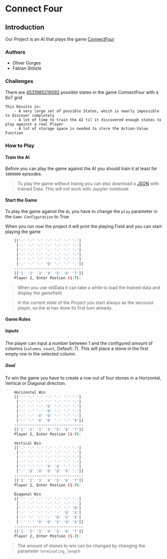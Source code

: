 # Connect Four 

## Introduction

Our Project is an AI that plays the game [ConnectFour](https://en.wikipedia.org/wiki/Connect_Four)

### Authors

- Oliver Gorges
- Fabian Stölzle

### Challenges

There are [4531985219092](https://oeis.org/A212693) possible states in the game ConnectFour with a 6x7 grid

    This Results in:
        - A very large set of possible States, which is nearly impossible to discover completely
        - A lot of time to train the AI til it discovered enough states to play against a real Player
        - A lot of storage space is needed to store the Action-Value Function
    


### How to Play

#### Train the AI

Before you can play the game against the AI you should train it at least for `1000000` episodes.

> To play the game without trainig you can also download a [JSON](https://drive.google.com/file/d/1aWwLZWc6jVqUtHLk88wz48rknHi-ohjI/view?usp=sharing) with trained Data.
> This will not work with Jupyter notebook

#### Start the Game

To play the game against the ai, you have to change the `play` parameter in the `Game Configuration` to True 

When you run now the project it will print the playing Field and you can start playing the game
```bash
    [['-' '-' '-' '-' '-' '-' '-']
     ['-' '-' '-' '-' '-' '-' '-']
     ['-' '-' '-' '-' '-' '-' '-']
     ['-' '-' '-' '-' '-' '-' '-']
     ['-' '-' '-' '-' '-' '-' '-']
     ['-' '-' '-' 'O' '-' '-' '-']]
    -------------------------------
    [['1' '2' '3' '4' '5' '6' '7']]
    Player 2, Enter Postion (1-7): 
```
> When you use oldData it can take a while to load the trained data and display the gamefield

> In the current state of the Project you start always as the secound player, so the ai has done its first turn already.

#### Game Rules

##### Inputs

The player can input a number between 1 and the configured amount of columns (`columns_count`, Default: 7). 
This will place a stone in the first empty row in the selected column.

##### Goal

To win the game you have to create a row out of four stones in a Horizontal, Vertical or Diagonal direction.

```bash
    Horizontal Win
    [['-' '-' '-' '-' '-' '-' '-']
     ['-' '-' '-' '-' '-' '-' '-']
     ['-' '-' '-' 'O' '-' '-' '-']
     ['-' '-' '-' 'O' '-' '-' '-']
     ['-' '-' 'X' 'O' '-' '-' '-']
     ['-' '-' 'X' 'O' '-' '-' 'X']]
    -------------------------------
    [['1' '2' '3' '4' '5' '6' '7']]
    Player 2, Enter Postion (1-7): 
```

```bash
    Vertical Win
    [['-' '-' '-' '-' '-' '-' '-']
     ['-' '-' '-' '-' '-' '-' '-']
     ['-' '-' '-' '-' '-' '-' '-']
     ['-' '-' '-' '-' '-' '-' '-']
     ['-' '-' '-' 'X' 'X' '-' '-']
     ['-' 'O' 'O' 'O' 'O' 'X' '-']]
    -------------------------------
    [['1' '2' '3' '4' '5' '6' '7']]
    Player 2, Enter Postion (1-7): 
```

```bash
    Diagonal Win
    [['-' '-' '-' '-' '-' '-' '-']
     ['-' '-' '-' '-' '-' '-' '-']
     ['-' '-' '-' '-' '-' '-' 'O']
     ['-' '-' '-' '-' '-' 'O' 'X']
     ['-' '-' '-' '-' 'O' 'X' 'X']
     ['-' '-' 'O' 'O' 'X' 'O' 'X']]
    -------------------------------
    [['1' '2' '3' '4' '5' '6' '7']]
    Player 2, Enter Postion (1-7): 
```

> The amount of stones to win can be changed by changing the parameter `terminating_length`
